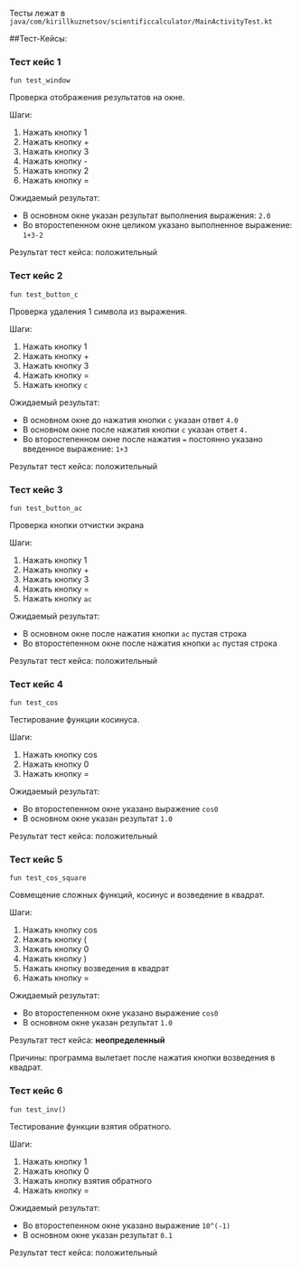 Тесты лежат в `java/com/kirillkuznetsov/scientificcalculator/MainActivityTest.kt`

##Тест-Кейсы:


### Тест кейс 1

`fun test_window`

Проверка отображения результатов на окне.

Шаги:
1. Нажать кнопку 1
2. Нажать кнопку +
2. Нажать кнопку 3
2. Нажать кнопку -
2. Нажать кнопку 2
2. Нажать кнопку =

Ожидаемый результат:
  * В основном окне указан результат выполнения выражения: `2.0`
  * Во второстепенном окне целиком указано выполненное выражение: `1+3-2`

Результат тест кейса: положительный

### Тест кейс 2

`fun test_button_c`

Проверка удаления 1 символа из выражения.

Шаги:

1. Нажать кнопку 1
2. Нажать кнопку +
2. Нажать кнопку 3
2. Нажать кнопку =
2. Нажать кнопку `с`

Ожидаемый результат:
  * В основном окне до нажатия кнопки `c` указан ответ `4.0`
  * В основном окне после нажатия кнопки `c` указан ответ `4.`
  * Во второстепенном окне после нажатия `=` постоянно указано введенное выражение: `1+3`

Результат тест кейса: положительный

### Тест кейс 3

`fun test_button_ac`

Проверка кнопки отчистки экрана

Шаги:

1. Нажать кнопку 1
2. Нажать кнопку +
2. Нажать кнопку 3
2. Нажать кнопку =
2. Нажать кнопку `ac`

Ожидаемый результат:
  * В основном окне после нажатия кнопки `ac` пустая строка
  * Во второстепенном окне после нажатия кнопки `ac` пустая строка

Результат тест кейса: положительный

### Тест кейс 4

`fun test_cos`

Тестирование функции косинуса.

Шаги:

1. Нажать кнопку cos
2. Нажать кнопку 0
2. Нажать кнопку =

Ожидаемый результат:
  * Во второстепенном окне указано выражение `cos0`
  * В основном окне указан результат `1.0`

Результат тест кейса: положительный

### Тест кейс 5

`fun test_cos_square`

Совмещение сложных функций, косинус и возведение в квадрат.

Шаги:

1. Нажать кнопку cos
2. Нажать кнопку (
2. Нажать кнопку 0
2. Нажать кнопку )
2. Нажать кнопку возведения в квадрат
2. Нажать кнопку =


Ожидаемый результат:
  * Во второстепенном окне указано выражение `cos0`
  * В основном окне указан результат `1.0`

Результат тест кейса: **неопределенный**

Причины: программа вылетает после нажатия кнопки возведения в квадрат. 

### Тест кейс 6

`fun test_inv()`

Тестирование функции взятия обратного.

Шаги:

1. Нажать кнопку 1
2. Нажать кнопку 0
2. Нажать кнопку взятия обратного
2. Нажать кнопку =

Ожидаемый результат:
  * Во второстепенном окне указано выражение `10^(-1)`
  * В основном окне указан результат `0.1`

Результат тест кейса: положительный